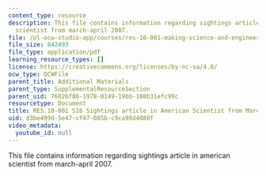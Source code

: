```yaml
---
content_type: resource
description: This file contains information regarding sightings article in american
  scientist from march-april 2007.
file: /ol-ocw-studio-app/courses/res-10-001-making-science-and-engineering-pictures-a-practical-guide-to-presenting-your-work-spring-2016/d3be499d5e47cf47085bc9ca98d4080f_MITRES_10_001S16_MarchApril07.pdf
file_size: 842493
file_type: application/pdf
learning_resource_types: []
license: https://creativecommons.org/licenses/by-nc-sa/4.0/
ocw_type: OCWFile
parent_title: Additional Materials
parent_type: SupplementalResourceSection
parent_uid: 76026f86-1978-0149-19bb-108b31efc99c
resourcetype: Document
title: RES.10-001 S16 Sightings article in American Scientist from March-April 2007
uid: d3be499d-5e47-cf47-085b-c9ca98d4080f
video_metadata:
  youtube_id: null
---
```

This file contains information regarding sightings article in american scientist from march-april 2007.